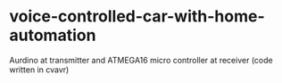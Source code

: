 # voice-controlled-car-with-home-automation
Aurdino at transmitter and ATMEGA16 micro controller at receiver (code written in cvavr)
